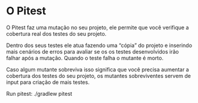 # O Pitest

O Pitest faz uma mutação no seu projeto, ele permite que você verifique a cobertura real dos testes do seu projeto.

Dentro dos seus testes ele atua fazendo uma “cópia” do projeto e inserindo mais cenários de erros para avaliar se os os testes desenvolvidos irão falhar após a mutação. Quando o teste falha o mutante é morto. 

Caso algum mutante sobreviva isso significa que você precisa aumentar a cobertura dos testes do seu projeto, os mutantes sobreviventes servem de input para criação de mais testes.

Run pitest:
./gradlew pitest
